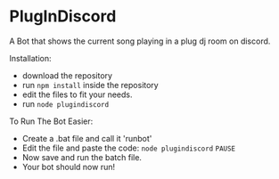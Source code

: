 # PlugInDiscord

A Bot that shows the current song playing in a plug dj room on discord.

Installation:
- download the repository
- run `npm install` inside the repository
- edit the files to fit your needs.
- run `node plugindiscord`

To Run The Bot Easier:
- Create a .bat file and call it 'runbot'
- Edit the file and paste the code:
```node plugindiscord```
```PAUSE```
- Now save and run the batch file.
- Your bot should now run!


